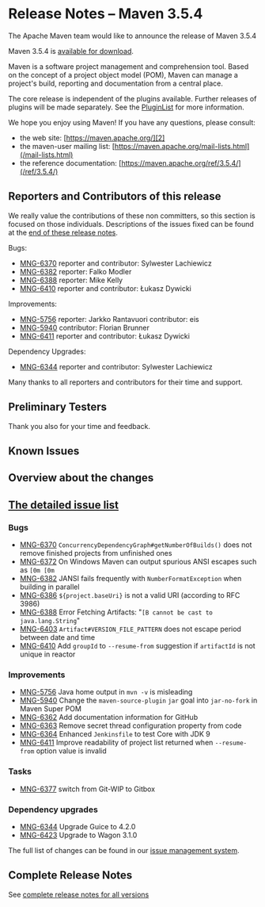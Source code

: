 <!-- 
 Licensed to the Apache Software Foundation (ASF) under one
 or more contributor license agreements.  See the NOTICE file
 distributed with this work for additional information
 regarding copyright ownership.  The ASF licenses this file
 to you under the Apache License, Version 2.0 (the
 "License"); you may not use this file except in compliance
 with the License.  You may obtain a copy of the License at

   http://www.apache.org/licenses/LICENSE-2.0

 Unless required by applicable law or agreed to in writing,
 software distributed under the License is distributed on an
 "AS IS" BASIS, WITHOUT WARRANTIES OR CONDITIONS OF ANY
 KIND, either express or implied.  See the License for the
 specific language governing permissions and limitations
 under the License.

 NOTE: For help with the syntax of this file, see:
 http://maven.apache.org/doxia/references/apt-format.html
-->

# Release Notes &#x2013; Maven 3.5.4

The Apache Maven team would like to announce the release of Maven 3.5.4

Maven 3.5.4 is [available for download][0].

Maven is a software project management and comprehension tool. Based on the concept of a project object model (POM), Maven can manage a project's build, reporting and documentation from a central place.

The core release is independent of the plugins available. Further releases of plugins will be made separately. See the [PluginList][1] for more information.

We hope you enjoy using Maven! If you have any questions, please consult:

- the web site: [https://maven.apache.org/][2]
- the maven-user mailing list: [https://maven.apache.org/mail-lists.html](/mail-lists.html)
- the reference documentation: [https://maven.apache.org/ref/3.5.4/](/ref/3.5.4/)

## Reporters and Contributors of this release

We really value the contributions of these non committers, so this section is focused on those individuals. Descriptions of the issues fixed can be found at the [end of these release notes](#Details).

Bugs:

- [MNG-6370][] reporter and contributor: Sylwester Lachiewicz 
- [MNG-6382][] reporter: Falko Modler
- [MNG-6388][] reporter: Mike Kelly
- [MNG-6410][] reporter and contributor: Łukasz Dywicki

Improvements:

- [MNG-5756][] reporter: Jarkko Rantavuori contributor: eis
- [MNG-5940][] contributor: Florian Brunner
- [MNG-6411][] reporter and contributor: Łukasz Dywicki

Dependency Upgrades:

- [MNG-6344][] reporter and contributor: Sylwester Lachiewicz  

Many thanks to all reporters and contributors for their time and support.

## Preliminary Testers

Thank you also for your time and feedback.

## Known Issues


## Overview about the changes


## [The detailed issue list](#Details)


### Bugs
- [MNG-6370][] `ConcurrencyDependencyGraph#getNumberOfBuilds()` does not remove finished projects from unfinished ones
- [MNG-6372][] On Windows Maven can output spurious ANSI escapes such as `[0m [0m`
- [MNG-6382][] JANSI fails frequently with `NumberFormatException` when building in parallel
- [MNG-6386][] `${project.baseUri}` is not a valid URI (according to RFC 3986)
- [MNG-6388][] Error Fetching Artifacts: "`[B cannot be cast to java.lang.String`"
- [MNG-6403][] `Artifact#VERSION_FILE_PATTERN` does not escape period between date and time
- [MNG-6410][] Add `groupId` to `--resume-from` suggestion if `artifactId` is not unique in reactor

### Improvements
- [MNG-5756][] Java home output in `mvn -v` is misleading
- [MNG-5940][] Change the `maven-source-plugin` `jar` goal into `jar-no-fork` in Maven Super POM
- [MNG-6362][] Add documentation information for GitHub
- [MNG-6363][] Remove secret thread configuration property from code
- [MNG-6364][] Enhanced `Jenkinsfile` to test Core with JDK 9
- [MNG-6411][] Improve readability of project list returned when `--resume-from` option value is invalid

### Tasks
- [MNG-6377][] switch from Git-WIP to Gitbox

### Dependency upgrades
- [MNG-6344][] Upgrade Guice to 4.2.0
- [MNG-6423][] Upgrade to Wagon 3.1.0

The full list of changes can be found in our [issue management system][4].

## Complete Release Notes

See [complete release notes for all versions][5]

[0]: ../../download.html
[1]: ../../plugins/index.html
[2]: https://maven.apache.org/
[4]: https://issues.apache.org/jira/secure/ReleaseNote.jspa?projectId=12316922&amp;version=12342826
[5]: ../../docs/history.html
[MNG-6370]: https://issues.apache.org/jira/browse/MNG-6370
[MNG-6372]: https://issues.apache.org/jira/browse/MNG-6372
[MNG-6382]: https://issues.apache.org/jira/browse/MNG-6382
[MNG-6386]: https://issues.apache.org/jira/browse/MNG-6386
[MNG-6388]: https://issues.apache.org/jira/browse/MNG-6388
[MNG-6403]: https://issues.apache.org/jira/browse/MNG-6403
[MNG-6410]: https://issues.apache.org/jira/browse/MNG-6410
[MNG-5756]: https://issues.apache.org/jira/browse/MNG-5756
[MNG-5940]: https://issues.apache.org/jira/browse/MNG-5940
[MNG-6362]: https://issues.apache.org/jira/browse/MNG-6362
[MNG-6363]: https://issues.apache.org/jira/browse/MNG-6363
[MNG-6364]: https://issues.apache.org/jira/browse/MNG-6364
[MNG-6411]: https://issues.apache.org/jira/browse/MNG-6411
[MNG-6377]: https://issues.apache.org/jira/browse/MNG-6377
[MNG-6344]: https://issues.apache.org/jira/browse/MNG-6344
[MNG-6423]: https://issues.apache.org/jira/browse/MNG-6423
